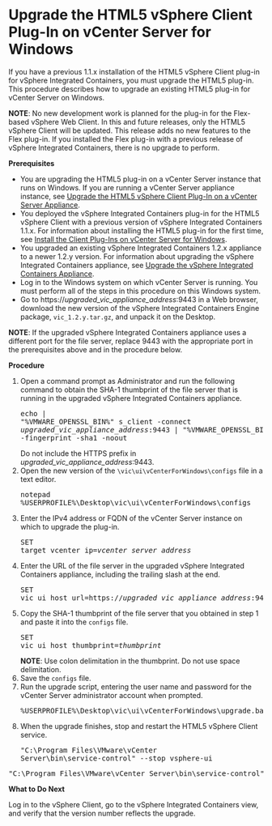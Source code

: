 # Upgrade the HTML5 vSphere Client Plug-In on vCenter Server for Windows #

If you have a previous 1.1.x installation of the HTML5 vSphere Client plug-in for vSphere Integrated Containers, you must upgrade the HTML5 plug-in. This procedure describes how to upgrade an existing HTML5 plug-in for vCenter Server on Windows.

**NOTE**: No new development work is planned for the plug-in for the Flex-based vSphere Web Client. In this and future releases, only the HTML5 vSphere Client will be updated. This release adds no new features to the Flex plug-in. If you installed the Flex plug-in with a previous release of vSphere Integrated Containers, there is no upgrade to perform. 

**Prerequisites**

- You are upgrading the HTML5 plug-in on a vCenter Server instance that runs on Windows. If you are running a vCenter Server appliance instance, see [Upgrade the HTML5 vSphere Client Plug-In on a vCenter Server Appliance](upgrade_h5_plugin_vcsa.md).
- You deployed the vSphere Integrated Containers plug-in for the HTML5 vSphere Client with a previous version of vSphere Integrated Containers 1.1.x. For information about installing the HTML5 plug-in for the first time, see [Install the Client Plug-Ins on vCenter Server for Windows](plugins_vc_windows.md).
- You upgraded an existing vSphere Integrated Containers 1.2.x appliance to a newer 1.2.y version. For information about upgrading the vSphere Integrated Containers appliance, see [Upgrade the vSphere Integrated Containers Appliance](upgrade_appliance.md).
- Log in to the Windows system on which vCenter Server is running. You must perform all of the steps in this procedure on this Windows system.
- Go to https://<i>upgraded_vic_appliance_address</i>:9443 in a Web browser, download the new version of the vSphere Integrated Containers Engine package, `vic_1.2.y.tar.gz`, and unpack it on the Desktop. 

**NOTE**: If the upgraded vSphere Integrated Containers appliance uses a different port for the file server, replace 9443 with the appropriate port in the prerequisites above and in the procedure below.

**Procedure**

1. Open a command prompt as Administrator and run the following command to obtain the SHA-1 thumbprint of the file server that is running in the  upgraded vSphere Integrated Containers appliance.<pre>echo | "%VMWARE_OPENSSL_BIN%" s_client -connect <i>upgraded_vic_appliance_address</i>:9443 | "%VMWARE_OPENSSL_BIN%" x509 -fingerprint -sha1 -noout</pre>Do not include the HTTPS prefix in <i>upgraded_vic_appliance_address</i>:9443.
2. Open the new version of the `\vic\ui\vCenterForWindows\configs` file in a text editor.<pre>notepad %USERPROFILE%\Desktop\vic\ui\vCenterForWindows\configs</pre>
3. Enter the IPv4 address or FQDN of the vCenter Server instance on which to upgrade the plug-in.<pre>SET target_vcenter_ip=<i>vcenter_server_address</i></pre>
4. Enter the URL of the file server in the upgraded vSphere Integrated Containers appliance, including the trailing slash at the end. <pre>SET vic_ui_host_url=https://<i>upgraded_vic_appliance_address</i>:9443/</pre>
6. Copy the SHA-1 thumbprint of the file server that you obtained in step 1 and paste it into the `configs` file.<pre>SET vic_ui_host_thumbprint=<i>thumbprint</i></pre>**NOTE**: Use colon delimitation in the thumbprint. Do not use space delimitation. 
7. Save the `configs` file.
8. Run the upgrade script, entering the user name and password for the vCenter Server administrator account when prompted.<pre>%USERPROFILE%\Desktop\vic\ui\vCenterForWindows\upgrade.bat</pre>
9. When the upgrade finishes, stop and restart the HTML5 vSphere Client service.<pre>"C:\Program Files\VMware\vCenter Server\bin\service-control" --stop vsphere-ui</pre>
<pre>"C:\Program Files\VMware\vCenter Server\bin\service-control" --start vsphere-ui</pre>

**What to Do Next**

Log in to the vSphere Client, go to the vSphere Integrated Containers view, and verify that the version number reflects the upgrade.